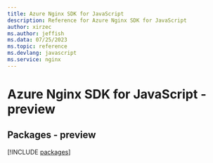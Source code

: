 ```yaml
---
title: Azure Nginx SDK for JavaScript
description: Reference for Azure Nginx SDK for JavaScript
author: xirzec
ms.author: jeffish
ms.data: 07/25/2023
ms.topic: reference
ms.devlang: javascript
ms.service: nginx
---
```

# Azure Nginx SDK for JavaScript - preview
## Packages - preview
[!INCLUDE [packages](nginx-index.md)]